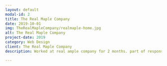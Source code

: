 ```yaml
---
layout: default
modal-id: 2
title: The Real Maple Company
date: 2019-10-01
img: TheRealMapleCompany/realmaple-home.jpg
alt: The Real Maple Company
project-date: 2019
category: Web Design
client: The Real Maple Company
description: Worked at real ample company for 2 months. part of responsibilities doing website maintance using squarespace...

---
```

